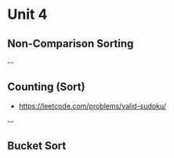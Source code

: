 # Unit 4
## Non-Comparison Sorting

--

## Counting (Sort)

* https://leetcode.com/problems/valid-sudoku/

--

## Bucket Sort
